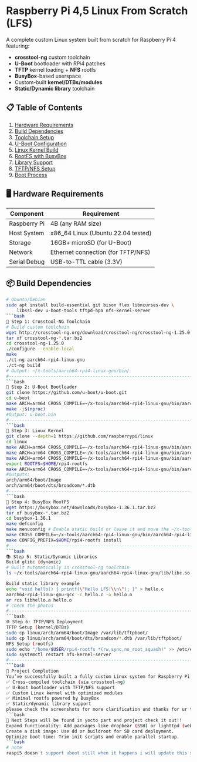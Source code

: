 # Raspberry Pi 4,5 Linux From Scratch (LFS)

A complete custom Linux system built from scratch for Raspberry Pi 4 featuring:
- **crosstool-ng** custom toolchain
- **U-Boot** bootloader with RPi4 patches
- **TFTP** kernel loading + **NFS** rootfs
- **BusyBox**-based userspace
- Custom-built **kernel/DTBs/modules**
- **Static/Dynamic library** toolchain

## 📋 Table of Contents
1. [Hardware Requirements](#-hardware-requirements)
2. [Build Dependencies](#-build-dependencies)
3. [Toolchain Setup](#-step-1-crosstool-ng-toolchain)
4. [U-Boot Configuration](#-step-2-u-boot-bootloader)
5. [Linux Kernel Build](#-step-3-linux-kernel)
6. [RootFS with BusyBox](#-step-4-busybox-rootfs)
7. [Library Support](#-step-5-staticdynamic-libraries)
8. [TFTP/NFS Setup](#-step-6-tftpnfs-deployment)
9. [Boot Process](#-booting-the-system)

## 🖥️ Hardware Requirements
| Component       | Requirement                         |
|-----------------|-------------------------------------|
| Raspberry Pi    | 4B (any RAM size)                   |
| Host System     | x86_64 Linux (Ubuntu 22.04 tested)  |
| Storage         | 16GB+ microSD (for U-Boot)          |
| Network         | Ethernet connection (for TFTP/NFS)   |
| Serial Debug    | USB-to-TTL cable (3.3V)             |

## 📦 Build Dependencies
```bash
# Ubuntu/Debian
sudo apt install build-essential git bison flex libncurses-dev \
    libssl-dev u-boot-tools tftpd-hpa nfs-kernel-server
```bash
🔨 Step 1: Crosstool-NG Toolchain
# Build custom toolchain
wget http://crosstool-ng.org/download/crosstool-ng/crosstool-ng-1.25.0.tar.bz2
tar xf crosstool-ng-*.tar.bz2
cd crosstool-ng-1.25.0
./configure --enable-local
make
./ct-ng aarch64-rpi4-linux-gnu
./ct-ng build
# Output: ~/x-tools/aarch64-rpi4-linux-gnu/bin/
#-------------------------------------------------------------------------------------------------
```bash
🚀 Step 2: U-Boot Bootloader
git clone https://github.com/u-boot/u-boot.git
cd u-boot
make ARCH=arm64 CROSS_COMPILE=~/x-tools/aarch64-rpi4-linux-gnu/bin/aarch64-rpi4-linux-gnu- rpi_4_defconfig
make -j$(nproc)
#Output: u-boot.bin
#-------------------------------------------------------------------------------------------------
```bash
🐧 Step 3: Linux Kernel
git clone --depth=1 https://github.com/raspberrypi/linux
cd linux
make ARCH=arm64 CROSS_COMPILE=~/x-tools/aarch64-rpi4-linux-gnu/bin/aarch64-rpi4-linux-gnu- bcm2711_defconfig
make ARCH=arm64 CROSS_COMPILE=~/x-tools/aarch64-rpi4-linux-gnu/bin/aarch64-rpi4-linux-gnu- menuconfig # Customize
make ARCH=arm64 CROSS_COMPILE=~/x-tools/aarch64-rpi4-linux-gnu/bin/aarch64-rpi4-linux-gnu- -j$(nproc) Image modules dtbs
export ROOTFS=$HOME/rpi4-rootfs
make ARCH=arm64 CROSS_COMPILE=~/x-tools/aarch64-rpi4-linux-gnu/bin/aarch64-rpi4-linux-gnu- INSTALL_MOD_PATH=$ROOTFS modules_install
#Outputs:
arch/arm64/boot/Image
arch/arm64/boot/dts/broadcom/*.dtb
#-------------------------------------------------------------------------------------------------
```bash
📂 Step 4: BusyBox RootFS
wget https://busybox.net/downloads/busybox-1.36.1.tar.bz2
tar xf busybox-*.tar.bz2
cd busybox-1.36.1
make defconfig
make menuconfig # Enable static build or leave it and move the ~/x-tools/aarch64-rpi4-linux-gnu/aarch64-rpi4-linux-gnu/sysroot/ld* so it will need it
make CROSS_COMPILE=~/x-tools/aarch64-rpi4-linux-gnu/bin/aarch64-rpi4-linux-gnu- -j$(nproc)
make CONFIG_PREFIX=$HOME/rpi4-rootfs install
#-------------------------------------------------------------------------------------------------
```bash
📚 Step 5: Static/Dynamic Libraries
Build glibc (dynamic)
# Built automatically in crosstool-ng toolchain
ls ~/x-tools/aarch64-rpi4-linux-gnu/aarch64-rpi4-linux-gnu/lib/libc.so.6

Build static library example
echo "void hello() { printf(\"Hello LFS!\\n\"); }" > hello.c
aarch64-rpi4-linux-gnu-gcc -c hello.c -o hello.o
ar rcs libhello.a hello.o
# check the photos
#-------------------------------------------------------------------------------------------------
```bash
🌐 Step 6: TFTP/NFS Deployment
TFTP Setup (kernel/DTBs)
sudo cp linux/arch/arm64/boot/Image /var/lib/tftpboot/
sudo cp linux/arch/arm64/boot/dts/broadcom/*.dtb /var/lib/tftpboot/
NFS Setup (rootfs)
sudo echo "/home/$USER/rpi4-rootfs *(rw,sync,no_root_squash)" >> /etc/exports
sudo systemctl restart nfs-kernel-server
#-------------------------------------------------------------------------------------------------
```bash
🎉 Project Completion
You’ve successfully built a fully custom Linux system for Raspberry Pi 4 from scratch! This includes:
✅ Cross-compiled toolchain (via crosstool-ng)
✅ U-Boot bootloader with TFTP/NFS support
✅ Custom Linux kernel with optimized modules
✅ Minimal rootfs powered by BusyBox
✅ Static/dynamic library support
please check the screenshots for more clarification and thanks for ur time. 
```bash
🔄 Next Steps will be found in yocto part and project check it out!!
Expand functionality: Add packages like dropbear (SSH) or lighttpd (web server).
Create a disk image: Use dd or buildroot for SD card deployment.
Optimize boot time: Trim init scripts and enable parallel startup.
```bash
# note
raspi5 doesn't support uboot still when it happens i will update this statment.





